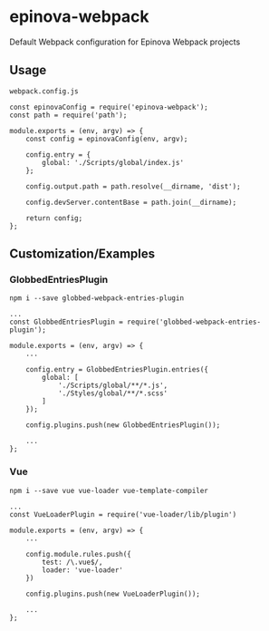 # epinova-webpack
Default Webpack configuration for Epinova Webpack projects

## Usage
`webpack.config.js`

    const epinovaConfig = require('epinova-webpack');
    const path = require('path');

    module.exports = (env, argv) => {
        const config = epinovaConfig(env, argv);

        config.entry = {
            global: './Scripts/global/index.js'
        };

        config.output.path = path.resolve(__dirname, 'dist');

        config.devServer.contentBase = path.join(__dirname);

        return config;
    };

## Customization/Examples

### GlobbedEntriesPlugin
`npm i --save globbed-webpack-entries-plugin`

    ...
    const GlobbedEntriesPlugin = require('globbed-webpack-entries-plugin');

    module.exports = (env, argv) => {
        ...

        config.entry = GlobbedEntriesPlugin.entries({
            global: [
                './Scripts/global/**/*.js',
                './Styles/global/**/*.scss'
            ]
        });

        config.plugins.push(new GlobbedEntriesPlugin());

        ...
    };


### Vue
`npm i --save vue vue-loader vue-template-compiler`

    ...
    const VueLoaderPlugin = require('vue-loader/lib/plugin')

    module.exports = (env, argv) => {
        ...

        config.module.rules.push({
            test: /\.vue$/,
            loader: 'vue-loader'
        })

        config.plugins.push(new VueLoaderPlugin());

        ...
    };

